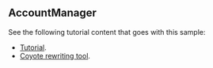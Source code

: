 ## AccountManager

See the following tutorial content that goes with this sample:

- [Tutorial](https://microsoft.github.io/coyote/tutorials/account-manager/).
- [Coyote rewriting tool](https://microsoft.github.io/coyote/tools/rewriting/).

